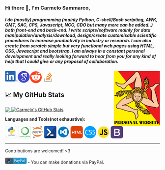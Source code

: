 ### Hi there 👋, I'm Carmelo Sammarco,

##### I do (mostly) programming (mainly Python, C-shell/Bash scripting, AWK, GMT, SAC, CPS, Javascript, NCO, CDO but many more can be added..) both front-end and back-end. I write scripts/software mainly for data manipulation/analysis/download, design/create customisable scientific procedures to  increase productivity in industry or research. I can also create from scratch simple but very functional web pages using HTML, CSS, Javascript and bootstrap. I am always in a constant personal development and really looking forward to hear from you for any kind of help that I could give or any proposal of collaboration.

<a href="https://carmelosammarco.com">
  <img align="right" alt="Carmelo Sammarco | Sicilian4ever" width="150px" src="https://github.com/carmelosammarco/carmelosammarco/blob/master/Assets/website.png"/>
</a>

<a href="https://www.linkedin.com/public-profile/settings?trk=d_flagship3_profile_self_view_public_profile">
  <img align="left" alt="Carmelo Sammarco | Linked-in" width="40px" src="https://github.com/carmelosammarco/carmelosammarco/blob/master/Assets/linkedin.png"/>
</a>

<a href="https://scholar.google.com/citations?user=47zLDEcAAAAJ&hl=en">
  <img align="left" alt="Carmelo Sammarco | googlescholar" width="40px" src="https://github.com/carmelosammarco/carmelosammarco/blob/master/Assets/googlescholar.jpg"/>
</a>

<a href="https://https://www.reddit.com/user/CarmeloSammarco">
  <img align="left" alt="Carmelo Sammarco | reddit" width="40px" src="https://github.com/carmelosammarco/carmelosammarco/blob/master/Assets/reddit.png"/>
</a>

<a href="https://stackoverflow.com/users/10477232/carmelo-sammarco?tab=profile">
  <img align="left" alt="Carmelo Sammarco | stackoverflow" width="40px" src="https://github.com/carmelosammarco/carmelosammarco/blob/master/Assets/stack.png"/>
</a>

<br />
<br />

## &#x1f4c8; My GitHub Stats

<a href="https://github.com/carmelosammarco/carmelosammarco">
  <img align="center" src="https://github-readme-stats.vercel.app/api/top-langs/?username=carmelosammarco" />
</a>

<a href="https://github.com/carmelosammarco/carmelosammarco">
  <img align="center" src="https://github-readme-stats.vercel.app/api?username=carmelosammarco&theme=default&show_icons=true&count_private=true" alt="Carmelo's GitHub Stats" />
</a>

**Languages and Tools(not exhaustive):**  

<code><img height="40" src="https://github.com/carmelosammarco/carmelosammarco/blob/master/Assets/python.jpg"></code>
<code><img height="40" src="https://github.com/carmelosammarco/carmelosammarco/blob/master/Assets/Anaconda.png"></code>
<code><img height="40" src="https://github.com/carmelosammarco/carmelosammarco/blob/master/Assets/jup.png"></code>
<code><img height="40" src="https://github.com/carmelosammarco/carmelosammarco/blob/master/Assets/scripting.png"></code>
<code><img height="40" src="https://github.com/carmelosammarco/carmelosammarco/blob/master/Assets/Vscode.png"></code>
<code><img height="40" src="https://github.com/carmelosammarco/carmelosammarco/blob/master/Assets/html.png"></code>
<code><img height="40" src="https://github.com/carmelosammarco/carmelosammarco/blob/master/Assets/css.png"></code>
<code><img height="40" src="https://github.com/carmelosammarco/carmelosammarco/blob/master/Assets/js.jpg"></code>
<code><img height="40" src="https://github.com/carmelosammarco/carmelosammarco/blob/master/Assets/bootstrap.png"></code>

---

Contributions are welcomed! <3

[![paypal.me/carmelosammarco](https://github.com/carmelosammarco/carmelosammarco/blob/master/Assets/paypal.png)](https://paypal.me/carmelosammarco) - You can make donations via PayPal. 
